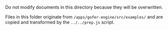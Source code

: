 Do not modify documents in this directory because they will be overwritten.

Files in this folder originate from `/apps/gofer-engine/src/examples/` and are copied and transformed by the `../../prep.js` script.
